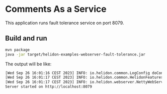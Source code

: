 # Comments As a Service

This application runs fault tolerance service on port 8079.

## Build and run

```bash
mvn package
java -jar target/helidon-examples-webserver-fault-tolerance.jar
```

The output will be like:

```bash
[Wed Sep 26 16:01:16 CEST 2023] INFO: io.helidon.common.LogConfig doConfigureLogging - Logging at initialization configured using classpath: /logging.properties 
[Wed Sep 26 16:01:17 CEST 2023] INFO: io.helidon.common.HelidonFeatures features - Helidon SE 3.2.3-SNAPSHOT features: [Config, Fault Tolerance, Tracing, WebServer] 
[Wed Sep 26 16:01:17 CEST 2023] INFO: io.helidon.webserver.NettyWebServer lambda$start$9 - Channel '@default' started: [id: 0xb11f6086, L:/[0:0:0:0:0:0:0:0]:8079] 
Server started on http://localhost:8079
```
